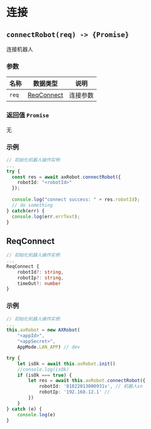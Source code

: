 # 连接

## `connectRobot(req) -> {Promise}`

连接机器人

### 参数

| 名称  | 数据类型   | 说明     |
| ----- | ---------- | -------- |
| `req` | [ReqConnect](#reqconnect) | 连接参数 |

### 返回值 `Promise`

无

### 示例

```typescript
// 初始化机器人操作实例
...
try {
  const res = await axRobot.connectRobot({
    robotId: "<robotId>"
  });
  
  console.log("connect success: " + res.robotId);
  // do something
} catch(err) {
  console.log(err.errText);
}
```

## ReqConnect  


```typescript
// 初始化机器人操作实例
...
ReqConnect {
    robotId?: string,
    robotIp?: string,
    timeOut?: number
}
```

### 示例

```typescript
// 初始化机器人操作实例
...
this.axRobot = new AXRobot(
    "<appId>", 
    "<appSecret>",
    AppMode.LAN_APP) // dev

try {
    let isOk = await this.axRobot.init()
    //console.log(isOk)
    if (isOk === true) {
        let res = await this.axRobot.connectRobot({
            robotId: '81822013000931v', // 机器人sn
            robotIp: '192.168.12.1' // 
        })
    }
} catch (e) {
    console.log(e)
}


```